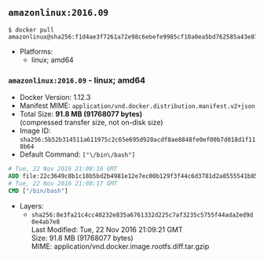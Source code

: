 ## `amazonlinux:2016.09`

```console
$ docker pull amazonlinux@sha256:f1d4ae3f7261a72e98c6ebefe9985cf10a0ea5bd762585a43e0700ed99863807
```

-	Platforms:
	-	linux; amd64

### `amazonlinux:2016.09` - linux; amd64

-	Docker Version: 1.12.3
-	Manifest MIME: `application/vnd.docker.distribution.manifest.v2+json`
-	Total Size: **91.8 MB (91768077 bytes)**  
	(compressed transfer size, not on-disk size)
-	Image ID: `sha256:5b52b314511a611975c2c65e695d920acdf8ae8848fe0ef00b7d018d1f118b64`
-	Default Command: `["\/bin\/bash"]`

```dockerfile
# Tue, 22 Nov 2016 21:08:16 GMT
ADD file:22c3649c8b1c18b5bd2b4981e12e7ec00b129f3f44c6d3781d2a8555541b8510 in / 
# Tue, 22 Nov 2016 21:08:17 GMT
CMD ["/bin/bash"]
```

-	Layers:
	-	`sha256:8e3fa21c4cc40232e835a6761332d225c7af3235c5755f44ada2ed9d0e4ab7e8`  
		Last Modified: Tue, 22 Nov 2016 21:09:21 GMT  
		Size: 91.8 MB (91768077 bytes)  
		MIME: application/vnd.docker.image.rootfs.diff.tar.gzip

